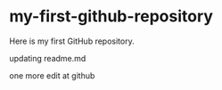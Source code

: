 # my-first-github-repository
Here is my first GitHub repository.

updating readme.md

one more edit at github
